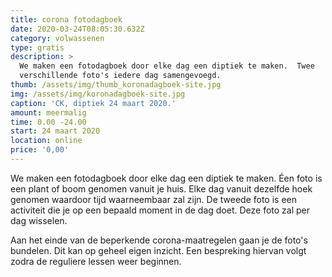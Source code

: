 ```yaml
---
title: corona fotodagboek
date: 2020-03-24T08:05:30.632Z
category: volwassenen
type: gratis
description: >
  We maken een fotodagboek door elke dag een diptiek te maken.  Twee
  verschillende foto's iedere dag samengevoegd.
thumb: /assets/img/thumb_koronadagboek-site.jpg
img: /assets/img/koronadagboek-site.jpg
caption: 'CK, diptiek 24 maart 2020.'
amount: meermalig
time: 0.00 -24.00
start: 24 maart 2020
location: online
price: '0,00'
---
```

We maken een fotodagboek door elke dag een diptiek te maken. Éen foto is een plant of boom genomen vanuit je huis. Elke dag vanuit dezelfde hoek genomen waardoor tijd waarneembaar zal zijn. De tweede foto is een activiteit die je op een bepaald moment in de dag doet. Deze foto zal per dag wisselen. 

Aan het einde van de beperkende corona-maatregelen gaan je de foto's bundelen. Dit kan op geheel eigen inzicht. Een bespreking hiervan volgt zodra de reguliere lessen weer beginnen.